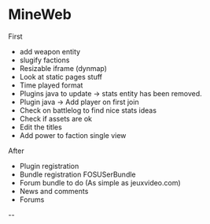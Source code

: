 MineWeb
=======

First
  * add weapon entity
  * slugify factions
  * Resizable iframe (dynmap)
  * Look at static pages stuff
  * Time played format
  * Plugins java to update -> stats entity has been removed.
  * Plugin java -> Add player on first join
  * Check on battlelog to find nice stats ideas
  * Check if assets are ok
  * Edit the titles
  * Add power to faction single view

After
  * Plugin registration
  * Bundle registration FOSUSerBundle
  * Forum bundle to do (As simple as jeuxvideo.com)
  * News and comments
  * Forums

--
